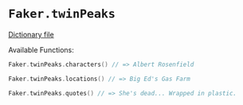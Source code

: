 # `Faker.twinPeaks`

[Dictionary file](../src/main/resources/locales/en/twin_peaks.yml)

Available Functions:  
```kotlin
Faker.twinPeaks.characters() // => Albert Rosenfield

Faker.twinPeaks.locations() // => Big Ed's Gas Farm

Faker.twinPeaks.quotes() // => She's dead... Wrapped in plastic.
```
